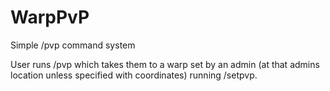 # WarpPvP
Simple /pvp command system

User runs /pvp which takes them to a warp set by an admin (at that admins location unless specified with coordinates) running /setpvp.
